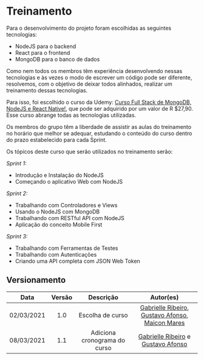 # Treinamento

Para o desenvolvimento do projeto foram escolhidas as seguintes tecnologias:
- NodeJS para o backend
- React para o frontend
- MongoDB para o banco de dados

Como nem todos os membros têm experiência desenvolvendo nessas tecnologias e às vezes o modo de escrever um código pode ser diferente, resolvemos, com o objetivo de deixar todos alinhados, realizar um treinamento dessas tecnologias.

Para isso, foi escolhido o curso da Udemy: [Curso Full Stack de MongoDB, NodeJS e React Native!](https://www.udemy.com/course/fullstack/), que pode ser adquirido por um valor de R $27,90. Esse curso abrange todas as tecnologias utilizadas.

Os membros do grupo têm a liberdade de assistir as aulas do treinamento no horário que melhor se adequar, estudando o conteúdo do curso dentro do prazo estabelecido para cada Sprint.

Os tópicos deste curso que serão utilizados no treinamento serão:

*Sprint 1:*
- Introdução e Instalação do NodeJS 
- Começando o aplicativo Web com NodeJS 

*Sprint 2:*
- Trabalhando com Controladores e Views
- Usando o NodeJS com MongoDB
- Trabalhando com RESTful API com NodeJS
- Aplicação do conceito Mobile First

*Sprint 3:*
- Trabalhando com Ferramentas de Testes 
- Trabalhando com Autenticações 
- Criando uma API completa com JSON Web Token

## Versionamento
| Data | Versão | Descrição | Autor(es) |
|:----:|:------:|:---------:|:---------:|
|02/03/2021|1.0|Escolha de curso | [Gabrielle Ribeiro](https://github.com/Gabrielle-Ribeiro), [Gustavo Afonso](https://github.com/GustavoAPS), [Maicon Mares](https://github.com/MaiconMares) |
|08/03/2021|1.1|Adiciona cronograma do curso| [Gabrielle Ribeiro](https://github.com/Gabrielle-Ribeiro) e [Gustavo Afonso](https://github.com/GustavoAPS) |
